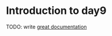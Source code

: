 # Introduction to day9

TODO: write [great documentation](http://jacobian.org/writing/what-to-write/)
